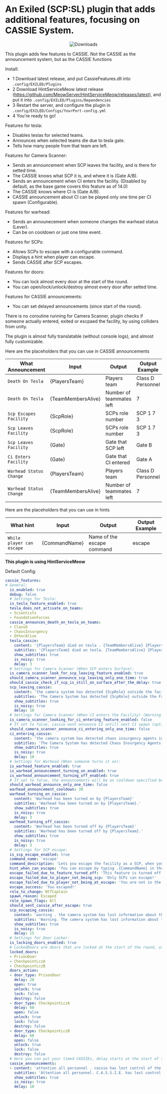 # An Exiled (SCP:SL) plugin that adds additional features, focusing on CASSIE System.

<div align="center">
    
<img src="https://img.shields.io/github/downloads/iksemdem/CassieFeatures/total?style=for-the-badge&logo=github" alt="Downloads">

</div>

This plugin adds few features to CASSIE. Not the CASSIE as the announcement system, but as the CASSIE functions

Install:
- 1 Download latest release, and put CassieFeatures.dll into `.config/EXILED/Plugins`
- 2 Download HintServiceMeow latest release (https://github.com/MeowServer/HintServiceMeow/releases/latest), and put it into `.config/EXILED/Plugins/Dependencies`
- 3 Restart the server, and configure the plugin in `.config/EXILED/Configs/YourPort-config.yml`
- 4 You're ready to go!

Features for tesla:
 - Disables teslas for selected teams.
 - Announces when selected teams die due to tesla gate.
 - Tells how many people from that team are left.

Features for Camera Scanner:
- Sends an announcement when SCP leaves the facility, and is there for setted time.
- The CASSIE knows what SCP it is, and where it is (Gate A/B).
- Sends an announcement when CI enters the facility. (Disabled by default, as the base game covers this feature as of 14.0)
- The CASSIE knows where CI is (Gate A/B).
- CASSIE announcement about CI can be played only one time per CI spawn (Configurable).

Features for warhead:
- Sends an announecement when someone changes the warhead status (Lever).
- Can be on cooldown or just one time event.

Features for SCPs:
- Allows SCPs to escape with a configurable command.
- Displays a hint when player can escape.
- Sends CASSIE after SCP escapes.

Features for doors:
- You can lock almost every door at the start of the round.
- You can open/lock/unlock/destroy almost every door after setted time.

Features for CASSIE announcements:
- You can set delayed announcements (since start of the round).

There is no coroutine running for Camera Scanner, plugin checks if someone actually entered, exited or escpaed the facility, by using colliders from unity.

The plugin is almost fully translatable (without console logs), and almost fully customizable.

Here are the placeholders that you can use in CASSIE announcements

| What Announcement | Input | Output | Output Example |
| ------------- | ------------- | ------------- | ------------- |
| `Death On Tesla`  | {PlayersTeam}  | Players team | Class D Personnel |
| `Death On Tesla`  | {TeamMembersAlive}  | Number of teammates left | 7 |
| `Scp Escapes Facility`  | {ScpRole}  | SCPs role number | SCP 1 7 3 |
| `Scp Leaves Facility`  | {ScpRole}  | SCPs role number | SCP 1 7 3 |
| `Scp Leaves Facility`  | {Gate}  | Gate that SCP left | Gate B |
| `Ci Enters Facility`  | {Gate}  | Gate that CI entered | Gate A |
| `Warhead Status Change`  | {PlayersTeam}  | Players team | Class D Personnel |
| `Warhead Status Change`  | {TeamMembersAlive}  | Number of teammates left | 7 |

Here are the placeholders that you can use in hints

| What hint | Input | Output | Output Example |
| ------------- | ------------- | ------------- | ------------- |
| `While player can escape`  | {CommandName}  | Name of the escape command | escape |

**This plugin is using HintServiceMeow**

Default Config:
```yaml
cassie_features:
# General:
  is_enabled: true
  debug: false
  # Settings for Tesla:
  is_tesla_feature_enabled: true
  tesla_does_not_activate_on_teams:
  - Scientists
  - FoundationForces
  cassie_announces_death_on_tesla_on_teams:
  - ClassD
  - ChaosInsurgency
  - OtherAlive
  tesla_cassie:
    content: '{PlayersTeam} died on tesla . {TeamMembersAlive} {PlayersTeam}s left'
    subtitles: '{PlayersTeam} died on tesla. {TeamMembersAlive} {PlayersTeam}s left.'
    show_subtitles: true
    is_noisy: true
    delay: 3
  # Settings for Camera Scanner (When SCP enters Surface):
  is_camera_scanner_look_for_scp_leaving_feature_enabled: true
  should_camera_scanner_announce_scp_leaving_only_one_time: true
  should_cassie_check_if_scp_is_still_on_surface_after_the_delay: true
  scp_leaving_cassie:
    content: 'the camera system has detected {ScpRole} outside the facility at {Gate}'
    subtitles: 'The Camera System has detected {ScpRole} outside the Facility at {Gate}.'
    show_subtitles: true
    is_noisy: true
    delay: 10
  # Settings for Camera Scanner (When CI enters the Facility) (Warning! This feature is in the base game now! At the time of making this plugin, there is no way to turn it off. If you want to use both features, from the plugin and the base game, set this to true. Its False by default.):
  is_camera_scanner_looking_for_ci_entering_feature_enabled: false
  # If set to false, cassie wont announce CI untill next CI spawn (option below)
  should_camera_scanner_announce_ci_entering_only_one_time: false
  ci_entering_cassie:
    content: 'the camera system has detected chaos insurgency agents inside the facility at {Gate}'
    subtitles: 'The Camera System has detected Chaos Insurgency Agents inside the Facility at {Gate}.'
    show_subtitles: true
    is_noisy: true
    delay: 10
  # Settings for Warhead (When someone turns it on):
  is_warhead_feature_enabled: true
  is_warhead_announcement_turning_on_enabled: true
  is_warhead_announcement_turning_off_enabled: true
  # If set to false, the announcements will be on cooldown specified below. If set to true, cassie will announce it only one time
  should_warhead_announce_only_one_time: false
  warhead_announcement_cooldown: 30
  warhead_turning_on_cassie:
    content: 'Warhead has been turned on by {PlayersTeam}'
    subtitles: 'Warhead has been turned on by {PlayersTeam}.'
    show_subtitles: true
    is_noisy: true
    delay: 3
  warhead_turning_off_cassie:
    content: 'Warhead has been turned off by {PlayersTeam}'
    subtitles: 'Warhead has been turned off by {PlayersTeam}.'
    show_subtitles: true
    is_noisy: true
    delay: 3
  # Settings for SCP escape:
  is_scp_escape_enabled: true
  command_name: 'escape'
  command_description: 'Lets you escape the facility as a SCP, when you''re at the escape room'
  hint_when_can_escape: 'You can escape by typing .{CommandName} in the console by pressing [`] or [~]!'
  escape_failed_due_to_feature_turned_off: 'This feature is turned off!'
  escape_failed_due_to_player_not_being_scp: 'Only SCPs can escape!'
  escape_failed_due_to_player_not_being_at_escape: 'You are not in the escape area!'
  escape_success: 'You escaped!'
  role_to_change: NtfCaptain
  spawn_reason: Escaped
  role_spawn_flags: All
  should_sent_cassie_after_escape: true
  scp_escaping_cassie:
    content: 'warning . the camera system has lost information about the location of {ScpRole} . it is possible that there has been an escape'
    subtitles: 'Warning. The camera system has lost information about the location of {ScpRole}. It is possible that there has been an escape.'
    show_subtitles: true
    is_noisy: true
    delay: 15
  # Settings for Door Locker:
  is_locking_doors_enabled: true
  # LockedDoors are doors that are locked at the start of the round, use DoorsAction to open/unlock/destroy doors
  locked_doors:
  - PrisonDoor
  - CheckpointLczA
  - CheckpointLczB
  doors_action:
  - door_type: PrisonDoor
    delay: 20
    open: true
    unlock: true
    lock: false
    destroy: false
  - door_type: CheckpointLczA
    delay: 60
    open: false
    unlock: true
    lock: false
    destroy: false
  - door_type: CheckpointLczB
    delay: 60
    open: false
    unlock: true
    lock: false
    destroy: false
  # Here you can put your timed CASSIEs, delay starts at the start of the round.
  cassie_announcements:
  - content: 'attention all personnel . cassie has lost control of the door controlling system'
    subtitles: 'Attention all personnel. C.A.S.S.I.E. has lost control of the Door Controlling System'
    show_subtitles: true
    is_noisy: true
    delay: 10
```

